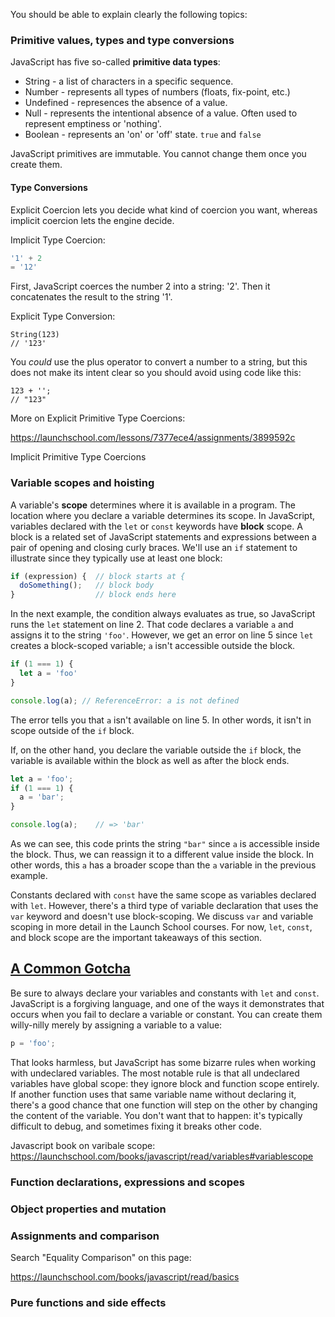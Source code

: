 You should be able to explain clearly the following topics:

### Primitive values, types and type conversions

JavaScript has five so-called **primitive data types**:

- String - a list of characters in a specific sequence.
- Number - represents all types of numbers (floats, fix-point, etc.)
- Undefined - represences the absence of a value.
- Null - represents the intentional absence of a value. Often used to represent emptiness or  'nothing'.
- Boolean - represents an 'on' or 'off' state. `true` and `false`

JavaScript primitives are immutable. You cannot change them once you create them.

#### Type Conversions

Explicit Coercion lets you decide what kind of coercion you want, whereas implicit coercion lets the engine decide.

Implicit Type Coercion:

```javascript
'1' + 2
= '12'
```

First, JavaScript coerces the number 2 into a string: '2'. Then it concatenates the result to the string '1'.

Explicit Type Conversion:

```javasc
String(123)
// '123'
```

You *could* use the plus operator to convert a number to a string, but this does not make its intent clear so you should avoid using code like this:

```javasc
123 + '';
// "123"
```

More on Explicit Primitive Type Coercions:

https://launchschool.com/lessons/7377ece4/assignments/3899592c

Implicit Primitive Type Coercions

### Variable scopes and hoisting

A variable's **scope** determines where it is available in a program. The location where you declare a variable determines its scope. In JavaScript, variables declared with the `let` or `const` keywords have **block** scope. A block is a related set of JavaScript statements and expressions between a pair of opening and closing curly braces. We'll use an `if` statement to illustrate since they typically use at least one block:

```js
if (expression) {  // block starts at {
  doSomething();   // block body
}                  // block ends here
```

In the next example, the condition always evaluates as true, so JavaScript runs the `let` statement on line 2. That code declares a variable `a` and assigns it to the string `'foo'`. However, we get an error on line 5 since `let` creates a block-scoped variable; `a` isn't accessible outside the block.

```js
if (1 === 1) {
  let a = 'foo'
}

console.log(a); // ReferenceError: a is not defined
```

The error tells you that `a` isn't available on line 5. In other words, it isn't in scope outside of the `if` block.

If, on the other hand, you declare the variable outside the `if` block, the variable is available within the block as well as after the block ends.

```js
let a = 'foo';
if (1 === 1) {
  a = 'bar';
}

console.log(a);    // => 'bar'
```

As we can see, this code prints the string `"bar"` since `a` is accessible inside the block. Thus, we can reassign it to a different value inside the block. In other words, this `a` has a broader scope than the `a` variable in the previous example.

Constants declared with `const` have the same scope as variables declared with `let`. However, there's a third type of variable declaration that uses the `var` keyword and doesn't use block-scoping. We discuss `var` and variable scoping in more detail in the Launch School courses. For now, `let`, `const`, and block scope are the important takeaways of this section.



## [A Common Gotcha](https://launchschool.com/books/javascript/read/variables#acommongotcha)

Be sure to always declare your variables and constants with `let` and `const`. JavaScript is a forgiving language, and one of the ways it demonstrates that occurs when you fail to declare a variable or constant. You can create them willy-nilly merely by assigning a variable to a value:

```js
p = 'foo';
```

That looks harmless, but JavaScript has some bizarre rules when working with undeclared variables. The most notable rule is that all undeclared variables have global scope: they ignore block and function scope entirely. If another function uses that same variable name without declaring it, there's a good chance that one function will step on the other by changing the content of the variable. You don't want that to happen: it's typically difficult to debug, and sometimes fixing it breaks other code.

Javascript book on  varibale scope: https://launchschool.com/books/javascript/read/variables#variablescope

### Function declarations, expressions and scopes

### Object properties and mutation

### Assignments and comparison

Search "Equality Comparison" on this page:

https://launchschool.com/books/javascript/read/basics

### Pure functions and side effects